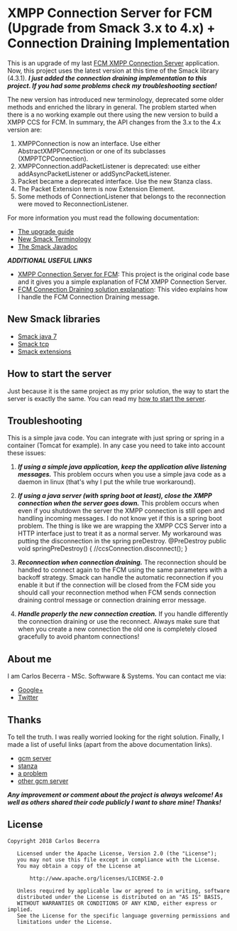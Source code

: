 # XMPP Connection Server for FCM (Upgrade from Smack 3.x to 4.x) + Connection Draining Implementation
This is an upgrade of my last [FCM XMPP Connection Server](https://github.com/carlosCharz/fcmxmppserver) application. Now, this project uses the latest version at this time of the Smack library (4.3.1). _**I just added the connection draining implementation to this project. If you had some problems check my troubleshooting section!**_

The new version has introduced new terminology, deprecated some older methods and enriched the library in general. The problem started when there is a no working example out there using the new version to build a XMPP CCS for FCM. In summary, the API changes from the 3.x to the 4.x version are:

1. XMPPConnection is now an interface. Use either AbstractXMPPConnection or one of its subclasses (XMPPTCPConnection).
2. XMPPConnection.addPacketListener is deprecated: use either addAsyncPacketListener or addSyncPacketListener.
3. Packet became a deprecated interface. Use the new Stanza class.
4. The Packet Extension term is now Extension Element.
5. Some methods of ConnectionListener that belongs to the reconnection were moved to ReconnectionListener.
  
For more information you must read the following documentation: 
 
* [The upgrade guide](https://github.com/igniterealtime/Smack/wiki/Smack-4.1-Readme-and-Upgrade-Guide)
* [New Smack Terminology](https://github.com/igniterealtime/Smack/wiki/New-Smack-Terminology)
* [The Smack Javadoc](http://download.igniterealtime.org/smack/docs/latest/javadoc/)

_**ADDITIONAL USEFUL LINKS**_

* [XMPP Connection Server for FCM](https://github.com/carlosCharz/fcmxmppserver): This project is the original code base and it gives you a simple explanation of FCM XMPP Connection Server.
* [FCM Connection Draining solution explanation](https://youtu.be/6AQCnNWPksg): This video explains how I handle the FCM Connection Draining message.

## New Smack libraries

 * [Smack java 7](https://mvnrepository.com/artifact/org.igniterealtime.smack/smack-java7)
 * [Smack tcp](https://mvnrepository.com/artifact/org.igniterealtime.smack/smack-tcp)
 * [Smack extensions](https://mvnrepository.com/artifact/org.igniterealtime.smack/smack-extensions)

## How to start the server
Just because it is the same project as my prior solution, the way to start the server is exactly the same. You can read my [how to start the server](https://github.com/carlosCharz/fcmxmppserver).

## Troubleshooting
This is a simple java code. You can integrate with just spring or spring in a container (Tomcat for example). In any case you need to take into account these issues: 

1. _**If using a simple java application, keep the application alive listening messages.**_ This problem occurs when you use a simple java code as a daemon in linux (that's why I put the while true workaround).

2. _**If using a java server (with spring boot at least), close the XMPP connection when the server goes down.**_ This problem occurs when even if you shutdown the server the XMPP connection is still open and handling incoming messages. I do not know yet if this is a spring boot problem. The thing is like we are wrapping the XMPP CCS Server into a HTTP interface just to treat it as a normal server. My workaround was putting the disconnection in the spring preDestroy. @PreDestroy public void springPreDestroy() { //ccsConnection.disconnect(); }

3. _**Reconnection when connection draining.**_ The reconnection should be handled to connect again to the FCM using the same parameters with a backoff strategy. Smack can handle the automatic reconnection if you enable it but if the connection will be closed from the FCM side you should call your reconnection method when FCM sends connection draining control message or connection draining error message.

4. _**Handle properly the new connection creation.**_ If you handle differently the connection draining or use the reconnect. Always make sure that when you create a new connection the old one is completely closed gracefully to avoid phantom connections!

## About me
I am Carlos Becerra - MSc. Softwware & Systems. You can contact me via:

* [Google+](https://plus.google.com/+CarlosBecerraRodr%C3%ADguez)
* [Twitter](https://twitter.com/CarlosBecerraRo)

## Thanks
To tell the truth. I was really worried looking for the right solution. Finally, I made a list of useful links (apart from the above documentation links).

* [gcm server](http://www.marothiatechs.com/2015/08/building-your-own-android-chat_18.html)
* [stanza](http://www.programcreek.com/java-api-examples/index.php?api=org.jivesoftware.smack.packet.Stanza)
* [a problem](https://community.igniterealtime.org/thread/59532)
* [other gcm server](https://github.com/googlesamples/friendlyping/blob/master/server/Java/src/main/java/com/gcm/samples/friendlyping/GcmServer.java)

_**Any improvement or comment about the project is always welcome! As well as others shared their code publicly I want to share mine! Thanks!**_

## License
```javas
Copyright 2018 Carlos Becerra

   Licensed under the Apache License, Version 2.0 (the "License");
   you may not use this file except in compliance with the License.
   You may obtain a copy of the License at

       http://www.apache.org/licenses/LICENSE-2.0

   Unless required by applicable law or agreed to in writing, software
   distributed under the License is distributed on an "AS IS" BASIS,
   WITHOUT WARRANTIES OR CONDITIONS OF ANY KIND, either express or implied.
   See the License for the specific language governing permissions and
   limitations under the License.
